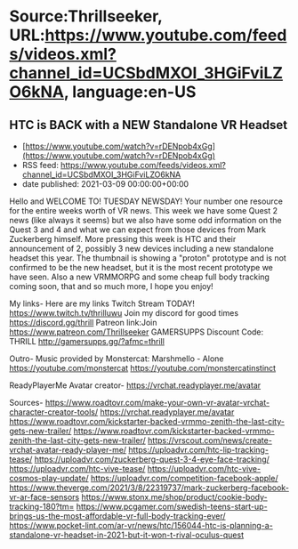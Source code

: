 # Source:Thrillseeker, URL:https://www.youtube.com/feeds/videos.xml?channel_id=UCSbdMXOI_3HGiFviLZO6kNA, language:en-US

## HTC is BACK with a NEW Standalone VR Headset
 - [https://www.youtube.com/watch?v=rDENpob4xGg](https://www.youtube.com/watch?v=rDENpob4xGg)
 - RSS feed: https://www.youtube.com/feeds/videos.xml?channel_id=UCSbdMXOI_3HGiFviLZO6kNA
 - date published: 2021-03-09 00:00:00+00:00

Hello and WELCOME TO! TUESDAY NEWSDAY! Your number one resource for the entire weeks worth of VR news. This week we have some Quest 2 news (like always it seems) but we also have some odd information on the Quest 3 and 4 and what we can expect from those devices from Mark Zuckerberg himself. More pressing this week is HTC and their announcement of 2, possibly 3 new devices including a new standalone headset this year. The thumbnail is showing a "proton" prototype and is not confirmed to be the new headset, but it is the most recent prototype we have seen. Also a new VRMMORPG and some cheap full body tracking coming soon, that and so much more, I hope you enjoy!

My links-
Here are my links
Twitch Stream TODAY!
https://www.twitch.tv/thrilluwu
Join my discord for good times
https://discord.gg/thrill
Patreon link:Join
https://www.patreon.com/Thrillseeker
GAMERSUPPS Discount Code: THRILL
http://gamersupps.gg/?afmc=thrill

Outro-
Music provided by Monstercat: 
Marshmello - Alone
https://youtube.com/monstercat 
https://youtube.com/monstercatinstinct

ReadyPlayerMe Avatar creator-
https://vrchat.readyplayer.me/avatar

Sources-
https://www.roadtovr.com/make-your-own-vr-avatar-vrchat-character-creator-tools/
https://vrchat.readyplayer.me/avatar
https://www.roadtovr.com/kickstarter-backed-vrmmo-zenith-the-last-city-gets-new-trailer/
https://www.roadtovr.com/kickstarter-backed-vrmmo-zenith-the-last-city-gets-new-trailer/
https://vrscout.com/news/create-vrchat-avatar-ready-player-me/
https://uploadvr.com/htc-lip-tracking-tease/
https://uploadvr.com/zuckerberg-quest-3-4-eye-face-tracking/
https://uploadvr.com/htc-vive-tease/
https://uploadvr.com/htc-vive-cosmos-play-update/
https://uploadvr.com/competition-facebook-apple/
https://www.theverge.com/2021/3/8/22319737/mark-zuckerberg-facebook-vr-ar-face-sensors
https://www.stonx.me/shop/product/cookie-body-tracking-180?tm=
https://www.pcgamer.com/swedish-teens-start-up-brings-us-the-most-affordable-vr-full-body-tracking-ever/
https://www.pocket-lint.com/ar-vr/news/htc/156044-htc-is-planning-a-standalone-vr-headset-in-2021-but-it-won-t-rival-oculus-quest

